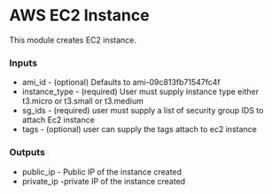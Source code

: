 # AWS EC2 Instance 

This module creates EC2 instance.

### Inputs

* ami_id - (optional) Defaults to ami-09c813fb71547fc4f
* instance_type - (required) User must supply instance type either t3.micro or t3.small or t3.medium
* sg_ids - (required) user must supply a list of security group IDS to attach Ec2 instance
* tags - (optional) user can supply the tags attach to ec2 instance

### Outputs

* public_ip - Public IP of the instance created 
* private_ip -private IP of the instance created